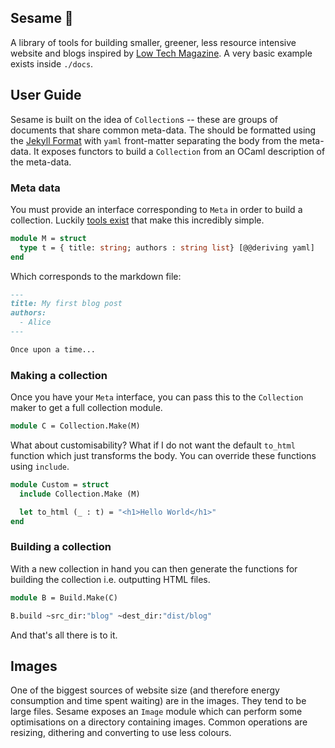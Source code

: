 Sesame 🌱
---------

A library of tools for building smaller, greener, less resource intensive website and blogs inspired by [Low Tech Magazine](https://solar.lowtechmagazine.com/). A very basic example exists inside `./docs`. 

## User Guide

Sesame is built on the idea of `Collection`s -- these are groups of documents that share common meta-data. The should be formatted using the [Jekyll Format](https://jekyllrb.com/docs/front-matter/) with `yaml` front-matter separating the body from the meta-data. It exposes functors to build a `Collection` from an OCaml description of the meta-data.

### Meta data

You must provide an interface corresponding to `Meta` in order to build a collection. Luckily [tools exist](https://github.com/patricoferris/ppx_deriving_yaml) that make this incredibly simple.

```ocaml
module M = struct 
  type t = { title: string; authors : string list} [@@deriving yaml]
end 
```

Which corresponds to the markdown file: 


```markdown
---
title: My first blog post
authors: 
  - Alice 
---

Once upon a time...
```

### Making a collection

Once you have your `Meta` interface, you can pass this to the `Collection` maker to get a full collection module. 

```ocaml
module C = Collection.Make(M)
```

What about customisability? What if I do not want the default `to_html` function which just transforms the body. You can override these functions using `include`. 

```ocaml
module Custom = struct
  include Collection.Make (M)

  let to_html (_ : t) = "<h1>Hello World</h1>"
end
```

### Building a collection 

With a new collection in hand you can then generate the functions for building the collection i.e. outputting HTML files. 

```ocaml
module B = Build.Make(C)

B.build ~src_dir:"blog" ~dest_dir:"dist/blog"
```

And that's all there is to it. 

## Images 

One of the biggest sources of website size (and therefore energy consumption and time spent waiting) are in the images. They tend to be large files. Sesame exposes an `Image` module which can perform some optimisations on a directory containing images. Common operations are resizing, dithering and converting to use less colours.
